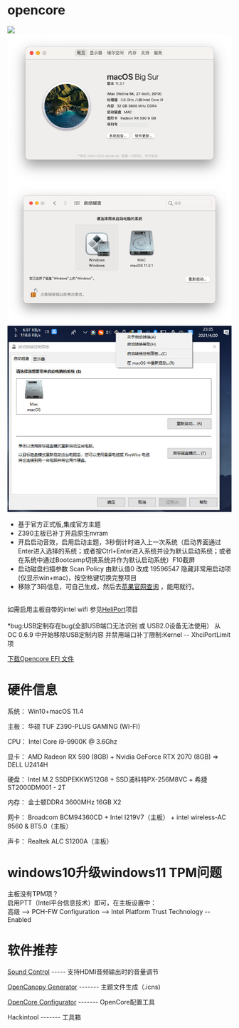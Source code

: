 # opencore 

<img src="https://i.postimg.cc/sx8Z0swC/20153230.png">
<img src="https://raw.githubusercontent.com/zpengcom/opencore-efi/main/img/macinfo.png">
<img src="https://raw.githubusercontent.com/zpengcom/opencore-efi/main/img/mac-win.png">
<img src="https://raw.githubusercontent.com/zpengcom/opencore-efi/main/img/win-mac.jpg">

- 基于官方正式版,集成官方主题<br>
- Z390主板已补丁开启原生nvram<br>
- 开启启动音效，启用启动主题，3秒倒计时进入上一次系统（启动界面通过Enter进入选择的系统；或者按Ctrl+Enter进入系统并设为默认启动系统；或者在系统中通过Bootcamp切换系统并作为默认启动系统）F10截屏<br>
- 启动磁盘扫描参数 Scan Policy 由默认值0 改成 19596547 隐藏非常用启动项(仅显示win+mac)，按空格键切换完整项目<br>
- 移除了3码信息，可自己生成，然后去<a href="https://checkcoverage.apple.com/us/en/?sn=" target="_blank" style="target-new: tab;">苹果官网查询</a> ，能用就行。<br>
<br>
如需启用主板自带的intel wifi 参见<a href="https://github.com/OpenIntelWireless/HeliPort" target="_blank" style="target-new: tab;">HeliPort</a>项目<br>
<br>
*bug:USB定制存在bug(全部USB端口无法识别 或 USB2.0设备无法使用） 从 OC 0.6.9 中开始移除USB定制内容 并禁用端口补丁限制:Kernel -- XhciPortLimit 项

<a href="https://github.com/zpengcom/opencore-efi/releases"> 下载Opencore EFI 文件 </a>


# 硬件信息

系统：  Win10+macOS 11.4

主板：  华硕 TUF Z390-PLUS GAMING (WI-FI)

CPU：  Intel Core i9-9900K @ 3.6Ghz

显卡：  AMD Radeon RX 590 (8GB)  +  Nvidia GeForce RTX 2070 (8GB)  => DELL U2414H

硬盘：  Intel M.2 SSDPEKKW512G8 + SSD浦科特PX-256M8VC + 希捷 ST2000DM001 - 2T

内存：  金士顿DDR4 3600MHz 16GB X2

网卡：  Broadcom BCM94360CD + Intel I219V7（主板） + intel wireless-AC 9560 & BT5.0（主板）

声卡：  Realtek ALC S1200A（主板）

# windows10升级windows11 TPM问题
主板没有TPM项？<br>
启用PTT（Intel平台信息技术）即可，在主板设置中：<br>
高级 --> PCH-FW Configuration --> Intel Platform Trust Technology  -- Enabled

# 软件推荐
<a href="https://staticz.com/soundcontrol/ " target="_blank" style="target-new: tab;">Sound Control</a> ----- 支持HDMI音频输出时的音量调节
                                                            
<a href="https://github.com/chris1111/OpenCanopy-Generator" target="_blank" style="target-new: tab;">OpenCanopy Generator</a> ------- 主题文件生成（.icns)
                                                                           
<a href="http://mackie100projects.altervista.org" target="_blank" style="target-new: tab;">OpenCore Configurator</a> ------- OpenCore配置工具
                                                                 
Hackintool ------- 工具箱

